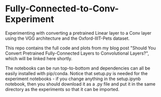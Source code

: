 # Fully-Connected-to-Conv-Experiment
Experimenting with converting a pretrained Linear layer to a Conv layer using the VGG architecture and the Oxford-IIIT-Pets dataset.

This repo contains the full code and plots from my blog post "Should You Convert Pretrained Fully-Connected Layers to Convolutional Layers?", which will be linked here shortly.

The notebooks can be run top-to-bottom and dependencies can all be easily installed with pip/conda. Notice that setup.py is needed for the experiment notebooks - if you change anything in the setup.ipynb notebook, then you should download it as a .py file and put it in the same directory as the experiments so that it can be imported.
